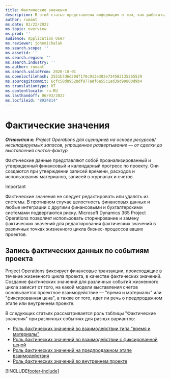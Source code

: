 ```yaml
---
title: Фактические значения
description: В этой статье представлена информация о том, как работать с фактическими значениями в Microsoft Dynamics 365 Project Operations.
author: rumant
ms.date: 02/22/2022
ms.topic: overview
ms.prod: ''
audience: Application User
ms.reviewer: johnmichalak
ms.search.scope: ''
ms.assetid: ''
ms.search.region: ''
ms.search.industry: ''
ms.author: rumant
ms.search.validFrom: 2020-10-01
ms.openlocfilehash: 2551b7d6d20df170c913e302e734583135265529
ms.sourcegitcommit: 6cfc50d89528df977a8f6a55c1ad39d99800d9b4
ms.translationtype: HT
ms.contentlocale: ru-RU
ms.lasthandoff: 06/03/2022
ms.locfileid: "8924814"
---
```

# <a name="actuals"></a>Фактические значения

_**Относится к:** Project Operations для сценариев на основе ресурсов/нескладируемых запасов, упрощенное развертывание — от сделки до выставления счетов-фактур_

Фактические данные представляют собой проанализированный и утвержденный финансовый и календарный прогресс по проекту. Они создаются при утверждении записей времени, расходов и использования материалов, записей в журналах и счетов.

> [!IMPORTANT]
> Фактические значения не следует редактировать или удалять из системы. В противном случае целостность финансовых данных и любые интеграции с другими финансовыми и бухгалтерскими системами подвергаются риску. Microsoft Dynamics 365 Project Operations позволяет использовать сторнирование и замену фактических значений для редактирования фактических значений в различных точках жизненного цикла бизнес-процессов ваших проектов.

## <a name="recording-actuals-based-on-project-events"></a>Запись фактических данных по событиям проекта

Project Operations фиксирует финансовые транзакции, происходящие в течение жизненного цикла проекта, в качестве фактических значений. Создание фактических значений для различных событий жизненного цикла зависит от того, на какой модели выставления счетов основывается проектное взаимодействие — "время и материалы" или "фиксированная цена", а также от того, идет ли речь о предпродажном этапе или внутреннем проекте.

В следующих статьях рассматривается роль таблицы "Фактические значения" при различных событиях для разных вариантов:

- [Роль фактических значений во взаимодействии типа "время и материалы"](ActualsonTM.md)
- [Роль фактических значений во взаимодействии с фиксированной ценой](ActualonFP.md)
- [Роль фактических значений на предпродажном этапе взаимодействия](ActualonPreSales.md)
- [Роль фактических значений во внутреннем проекте](ActualonInternal.md)

[!INCLUDE[footer-include](../includes/footer-banner.md)]
